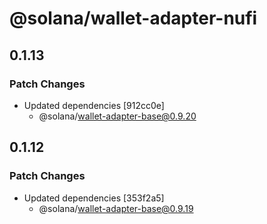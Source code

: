 # @solana/wallet-adapter-nufi

## 0.1.13

### Patch Changes

-   Updated dependencies [912cc0e]
    -   @solana/wallet-adapter-base@0.9.20

## 0.1.12

### Patch Changes

-   Updated dependencies [353f2a5]
    -   @solana/wallet-adapter-base@0.9.19
